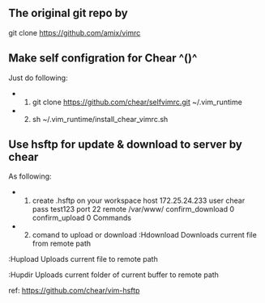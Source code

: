 ## The original git repo by
git clone https://github.com/amix/vimrc 


## Make self configration for Chear  ^()^
Just do following:
* 1) git clone https://github.com/chear/selfvimrc.git  ~/.vim_runtime
* 2) sh ~/.vim_runtime/install_chear_vimrc.sh 


## Use hsftp for update & download to server by chear 
As following:
* 1) create .hsftp on your workspace
        host   172.25.24.233
        user   chear  
        pass   test123
        port   22
        remote /var/www/
        confirm_download 0
        confirm_upload 0
        Commands

* 2) comand to upload or download 
:Hdownload
Downloads current file from remote path

:Hupload
Uploads current file to remote path

:Hupdir
Uploads current folder of current buffer to remote path

ref:
https://github.com/chear/vim-hsftp
